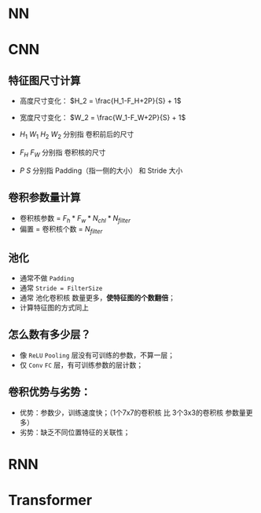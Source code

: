 # NN

# CNN
## 特征图尺寸计算
- 高度尺寸变化：
$H_2 = \frac{H_1-F_H+2P}{S} + 1$
- 宽度尺寸变化：
$W_2 = \frac{W_1-F_W+2P}{S} + 1$

- $H_1 \ W_1 \ H_2 \ W_2$ 分别指 卷积前后的尺寸
- $F_H \ F_W$ 分别指 卷积核的尺寸
- $P \ S$ 分别指 Padding（指一侧的大小） 和 Stride 大小

## 卷积参数量计算
- 卷积核参数 = $F_h*F_w*N_{chl}*N_{filter}$
- 偏置 = 卷积核个数 = $N_{filter}$

## 池化
- 通常不做 `Padding`
- 通常 `Stride = FilterSize`
- 通常 池化卷积核 数量更多，**使特征图的个数翻倍**；
- 计算特征图的方式同上

## 怎么数有多少层？
- 像 `ReLU`  `Pooling` 层没有可训练的参数，不算一层；
- 仅 `Conv`  `FC`  层，有可训练参数的层计数；

## 卷积优势与劣势：
- 优势：参数少，训练速度快；（1个7x7的卷积核 比 3个3x3的卷积核 参数量更多）
- 劣势：缺乏不同位置特征的关联性；



# RNN

# Transformer
